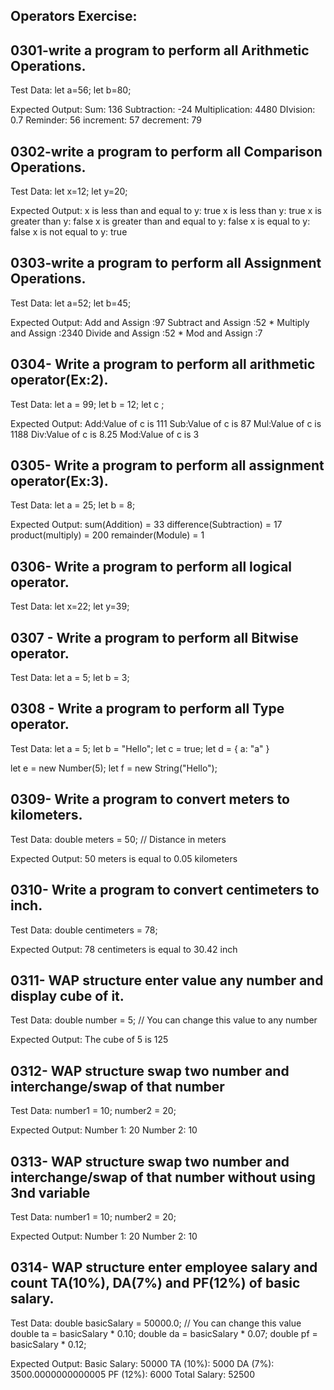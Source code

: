 ## Operators Exercise:

## 0301-write a program to perform all Arithmetic Operations.
Test Data:
let a=56;
let b=80;

Expected Output:
Sum:  136
Subtraction:  -24
Multiplication:  4480
DIvision:  0.7
Reminder: 56
increment: 57
decrement: 79


## 0302-write a program to perform all Comparison Operations.
Test Data:
let x=12;
let y=20;

Expected Output:
x is less than and equal to y:  true
x is less than y:  true
x is greater than y:  false
x is greater than and equal to y:  false
x is equal to y:  false
x is not equal to y:  true


## 0303-write a program to perform all Assignment Operations.
Test Data:
let a=52;
let b=45;

Expected Output:
Add and Assign :97
Subtract and Assign :52          *
Multiply and Assign :2340
Divide and Assign :52            *
Mod and Assign :7

## 0304- Write a program to perform all arithmetic operator(Ex:2).
Test Data:
let a = 99;
let b = 12;
let c ;

Expected Output:
Add:Value of c is 111
Sub:Value of c is 87 
Mul:Value of c is 1188
Div:Value of c is 8.25
Mod:Value of c is 3

## 0305- Write a program to perform all assignment operator(Ex:3).
Test Data:
let a = 25;
let b = 8;

Expected Output:
sum(Addition) =  33
difference(Subtraction) = 17
product(multiply) =  200
remainder(Module) =  1

## 0306- Write a program to perform all logical operator.
Test Data:
let x=22;
let y=39;

## 0307 - Write a program to perform all Bitwise operator.
Test Data:
let a = 5; 
let b = 3;

## 0308 - Write a program to perform all Type operator.
Test Data:
let a = 5;
let b = "Hello";
let c = true;
let d = {
    a: "a"
}

let e = new Number(5);
let f = new String("Hello");

## 0309- Write a program to convert meters to kilometers.
Test Data:
double meters = 50; // Distance in meters

Expected Output:
50 meters is equal to 0.05 kilometers

## 0310- Write a program to convert centimeters to inch.
Test Data:
double centimeters = 78;

Expected Output:
78 centimeters is equal to 30.42 inch



## 0311- WAP structure enter value any number and display cube of it.
Test Data:
double number = 5; // You can change this value to any number

Expected Output:
The cube of 5 is 125

## 0312- WAP structure swap two number and interchange/swap of that number 
Test Data:
 number1 = 10;
 number2 = 20;

Expected Output:
Number 1: 20
Number 2: 10


## 0313- WAP structure swap two number and interchange/swap of that number without using 3nd variable
Test Data:
 number1 = 10;
 number2 = 20;


Expected Output:
Number 1: 20
Number 2: 10

## 0314- WAP structure enter employee salary and count TA(10%), DA(7%) and PF(12%) of basic salary.
Test Data:
double basicSalary = 50000.0; // You can change this value
double ta = basicSalary * 0.10;
double da = basicSalary * 0.07;
double pf = basicSalary * 0.12;

Expected Output:
Basic Salary: 50000
TA (10%): 5000
DA (7%): 3500.0000000000005
PF (12%): 6000
Total Salary: 52500